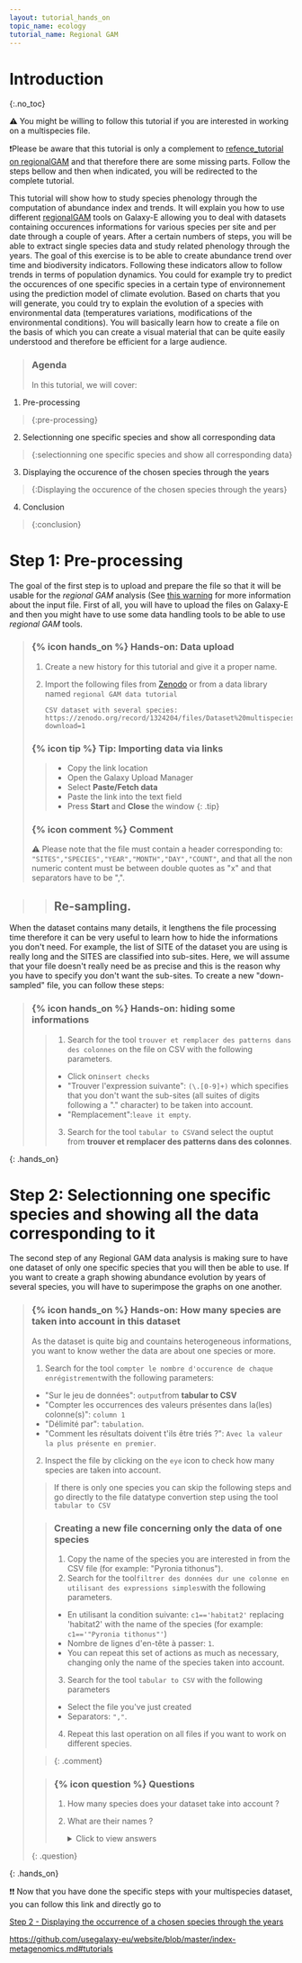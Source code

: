 ```yaml
---
layout: tutorial_hands_on
topic_name: ecology
tutorial_name: Regional GAM
---
```


# Introduction
{:.no_toc}

⚠️ You might be willing to follow this tutorial if you are interested in working on a multispecies file.

❗Please be aware that this tutorial is only a complement to [refence_tutorial on regionalGAM](training-material/topics/ecology/tutorials/regionalGAM/Reference_tutorial.md) and that therefore there are some missing parts. 
Follow the steps bellow and then when indicated, you will be redirected to the complete tutorial. 

This tutorial will show how to study species phenology through the computation of abundance index and trends. It will explain you how to use different [regionalGAM](https://github.com/RetoSchmucki/regionalGAM) tools on Galaxy-E allowing you to deal with datasets containing occurences informations for various species per site and per date through a couple of years.
After a certain numbers of steps, you will be able to extract single species data and study related phenology through the years. The goal of this exercise is to be able to create abundance trend over time and biodiversity indicators. Following these indicators allow to follow trends in terms of population dynamics. You could for example try to predict the occurences of one specific species in a certain type of environnement using the prediction model of climate evolution. Based on charts that you will generate, you could try to explain the evolution of a species with environmental data (temperatures variations, modifications of the environmental conditions).
You will basically learn how to create a file on the basis of which you can create a visual material that can be quite easily understood and therefore be efficient for a large audience.


> ### Agenda
> In this tutorial, we will cover:
1. Pre-processing
> {:pre-processing}
2. Selectionning one specific species and show all corresponding data
> {:selectionning one specific species and show all corresponding data}
3. Displaying the occurence of the chosen species through the years
> {:Displaying the occurence of the chosen species through the years}
4. Conclusion 
> {:conclusion}

# Step 1: Pre-processing

The goal of the first step is to upload and prepare the file so that it will be usable for the *regional GAM* analysis (See [this warning](#inputdatawarning) for more information about the input file.
First of all, you will have to upload the files on Galaxy-E and then you might have to use some data handling tools to be able to use *regional GAM* tools.

>  ### {% icon hands_on %} Hands-on: Data upload
>
> 1. Create a new history for this tutorial and give it a proper name.
> 2. Import the following files from [Zenodo](https://zenodo.org/record/1324204#.W2BmRn7fNE4) or from a data
>    library named `regional GAM data tutorial`
>
>    ```
>    CSV dataset with several species: 
>    https://zenodo.org/record/1324204/files/Dataset%20multispecies%20Regional%20GAM.csv?download=1
>    ```
>   
> ### {% icon tip %} Tip: Importing data via links
>    >
>    > * Copy the link location
>    > * Open the Galaxy Upload Manager
>    > * Select **Paste/Fetch data**
>    > * Paste the link into the text field
>    > * Press **Start** and **Close** the window
>    {: .tip}
>
> ### {% icon comment %} Comment
>
> ⚠️ <a name="inputdatawarning"></a>Please note that the file must contain a header corresponding to: ```"SITES","SPECIES","YEAR","MONTH","DAY","COUNT"```, and that all the non numeric content must be between double quotes as "x" and that separators have to be ",". 

>    > ## Re-sampling. 
When the dataset contains many details, it lengthens the file processing time therefore it can be very useful to learn how to hide the informations you don't need. For example, the list of SITE of the dataset you are using is really long and the SITES are classified into sub-sites. Here, we will assume that your file doesn't really need be as precise and this is the reason why you have to specify you don't want the sub-sites. To create a new "down-sampled" file, you can follow these steps:   

> ### {% icon hands_on %} Hands-on: hiding some informations
>    > 1. Search for the tool `trouver et remplacer des patterns dans des colonnes` on the file on CSV with the following  parameters.
>    >  * Click on`insert checks`
>    >  * "Trouver l'expression suivante": `(\.[0-9]+)` which specifies that you don't want the sub-sites (all suites of digits following a "." character) to be taken into account.
>    >  * "Remplacement":`leave it empty`.
>    > 3. Search for the tool `tabular to CSV`and select the ouptut from **trouver et remplacer des patterns dans des colonnes**.
>    
{: .hands_on}

# Step 2: Selectionning one specific species and showing all the data corresponding to it

The second step of any Regional GAM data analysis is making sure to have one dataset of only one specific species that you will then be able to use. If you want to create a graph showing abundance evolution by years of several species, you will have to superimpose the graphs on one another. 

> ### {% icon hands_on %} Hands-on: How many species are taken into account in this dataset
>
> As the dataset is quite big and countains heterogeneous informations, you want to know wether the data are about one species or more.
> 1. Search for the tool `compter le nombre d'occurence de chaque enrégistrement`with the following parameters:
> * "Sur le jeu de données": `output`from **tabular to CSV**
> * "Compter les occurrences des valeurs présentes dans la(les) colonne(s)": `column 1`
> * "Délimité par": `tabulation`.
> * "Comment les résultats doivent t'ils être triés ?": `Avec la valeur la plus présente en premier`.
> 2. Inspect the file by clicking on the `eye` icon to check how many species are taken into account.
> > If there is only one species you can skip the following steps and go directly to the file datatype convertion step using the tool `tabular to CSV`
>
>    > ### Creating a new file concerning only the data of one species
>    > 1. Copy the name of the species you are interested in from the CSV file (for example: "Pyronia tithonus").
>    > 2. Search for the tool`filtrer des données dur une colonne en utilisant des expressions simples`with the following   parameters.
>    > * En utilisant la condition suivante: `c1=='habitat2'` replacing 'habitat2' with the name of the species (for example: `c1=='"Pyronia tithonus"'`)  
>    > * Nombre de lignes d'en-tête à passer: `1`.
>    > * You can repeat this set of actions as much as necessary, changing only the name of the species taken into account.
>    > 3. Search for the tool `tabular to CSV` with the following parameters 
>    > * Select the file you've just created 
>    > * Separators: `","`.
>    > 4. Repeat this last operation on all files if you want to work on different species. 
>    
>   > {: .comment}
>
>   > ### {% icon question %} Questions
>   >
>    > 1. How many species does your dataset take into account ?
>    > 2. What are their names ? 
>    >
>    >    <details>
>    >    <summary>Click to view answers</summary>
>    >    <ol type="1">
>    >    <li>The dataset contains informations on 2 different species. </li>
>    >    <li>Their names are "Pyronia tithonus" and	"Aglais io".</li>
>    >    </ol>
>    >    </details>
>    {: .question}

{: .hands_on}

❗❗ Now that you have done the specific steps with your multispecies dataset, you can follow this link and directly go to 


[Step 2 - Displaying the occurrence of a chosen species through the years](https://github.com/Claraurf/training-material/blob/ecology/topics/ecology/tutorials/regionalGAM/Reference_tutorial.md#Displaying) 

 https://github.com/usegalaxy-eu/website/blob/master/index-metagenomics.md#tutorials
